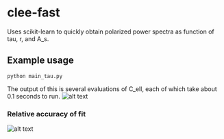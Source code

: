 # clee-fast
Uses scikit-learn to quickly obtain polarized power spectra as function of tau, r, and A_s.


## Example usage
```
python main_tau.py
```
The output of this is several evaluations of C_ell, each of which take about 0.1 seconds to run.
![alt text](https://github.com/pqrs6/clee-fast/blob/master/tau_example.png "dummy text")

### Relative accuracy of fit
![alt text](https://github.com/pqrs6/clee-fast/blob/master/estimate_accuracy.png "dummy text")
